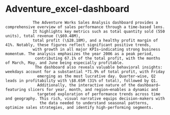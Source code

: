 # Adventure_excel-dashboard

                The Adventure Works Sales Analysis dashboard provides a comprehensive overview of sales performance through a time-based lens. 
                It highlights key metrics such as total quantity sold (550 units), total revenue (\$69.48M), 
                total profit (\$28.18M), and a healthy profit margin of 41%. Notably, these figures reflect significant positive trends,
                with growth in all major KPIs—indicating strong business momentum. The analysis emphasizes the year 2006 as a peak period,
                 contributing 67.1% of the total profit, with the months of March, May, and June being especially profitable. 
                 The dashboard also reveals valuable behavioral insights: weekdays account for a substantial *71.9% of total profit, with Friday
                  emerging as the most lucrative day. Quarter-wise, Q2 leads in profitability with \$8.65M (31% of total), followed by Q1. 
                  Additionally, the interactive nature of the dashboard—featuring slicers for year, month, and region—enables a dynamic and 
                  targeted exploration of performance trends across time and geography. This rich, visual narrative equips decision-makers with
                   the data needed to understand seasonal patterns, optimize sales strategies, and identify high-performing segments.
